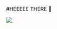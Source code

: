 #HEEEEE THERE 🫡
<div align="left">
  <img src="https://skillicons.dev/icons?i=html,css,lua"/>
</div>
